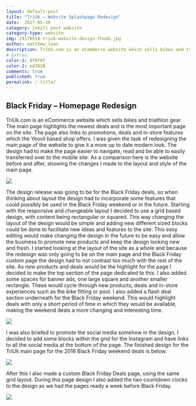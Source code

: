 ```yaml
---
layout: default-post
title: "TriUk – Website Splashpage Redesign"
date:  2017-05-10
category: jekyll post website
category-type: website
img: 20170510-triuk-website-design-thumb.jpg
author: matthew_lean
description: TriUk.com is an eCommerce website which sells bikes and triathlon gear. The main page highlights the newest deals and is the most important page on the site.
# Extras.
color-1: 0f0f0f
color-2: e42628
comments: true
published: true
permalink: /:title/
---
```


## Black Friday – Homepage Redesign

TriUk.com is an eCommerce website which sells bikes and triathlon gear. The main page highlights the newest deals and is the most important page on the site. The page also links to promotions, deals and in-store features which the Yeovil based shop offers.
I was given the task of redesigning the main page of the website to give it a more up to date modern look. The design had to make the page easier to navigate, read and be able to easily transferred over to the mobile site.
As a comparison here is the website before and after, showing the changes I made to the layout and style of the main page.

<div href="#" data-featherlight="{{ site.url }}/assets/site-post/triuk_mainpagedesign_beforeafter.jpg" class="img" alt="triuk website main page design"><img src="{{ site.url }}/assets/site-post/triuk_mainpagedesign_beforeafter.jpg"></div>

The design release was going to be for the Black Friday deals, so when thinking about layout the design had to incorporate some features that could possibly be used in the Black Friday weekend or in the future.
Starting with the responsive and changeable layout I decided to use a grid based design, with content being rectangular or squared. This way changing the layout of the design would be simple and adding new different sized blocks could be done to facilitate new ideas and features to the site. This easy editing would make changing the design in the future to be easy and allow the business to promote new products and keep the design looking new and fresh.
I started looking at the layout of the site as a whole and because the redesign was only going to be on the main page and the Black Friday custom page the design had to not contrast too much with the rest of the site.
As new products and deals would be the highlight for the page I decided to make the top section of the page dedicated to this. I also added some spaces for banner ads, one large square and another smaller rectangle. These would cycle through new products, deals and in-store experiences such as the bike fitting or pool. I also added a flash deal section underneath for the Black Friday weekend. This would highlight deals with only a short period of time in which they would be available, making the weekend deals a more changing and interesting time.

<div href="#" data-featherlight="{{ site.url }}/assets/site-post/triuk_redesign_section_1.jpg" class="img" alt="triuk website main page design"><img src="{{ site.url }}/assets/site-post/triuk_redesign_section_1.jpg"></div>

I was also briefed to promote the social media somehow in the design. I decided to add some blocks within the grid for the Instagram and have links to all the social media at the bottom of the page.
The finished design for the TriUk main page for the 2016 Black Friday weekend deals is below.

<div href="#" data-featherlight="{{ site.url }}/assets/site-post/BlackFriday-Countdown-Main-Page.jpg" class="img" alt="triuk website main page design"><img src="{{ site.url }}/assets/site-post/BlackFriday-Countdown-Main-Page.jpg"></div>

After this I also made a custom Black Friday Deals page, using the same grid layout. During this page design I also added the two countdown clocks to the design as we had the pages ready a week before Black Friday.

<div href="#" data-featherlight="{{ site.url }}/assets/site-post/Black-Friday-Custom-Page.png" class="img" alt="triuk website main page design"><img src="{{ site.url }}/assets/site-post/Black-Friday-Custom-Page.png"></div>
